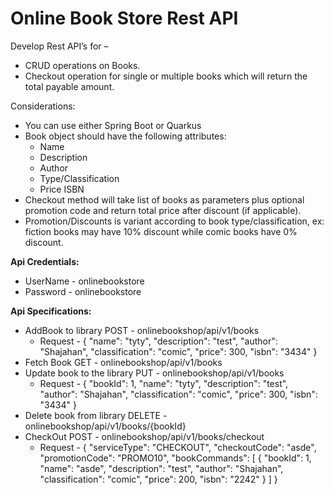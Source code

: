 # Online Book Store Rest API

Develop Rest API’s for – 
- CRUD operations on Books. 
- Checkout operation for single or multiple books which will return the total payable amount.
	
Considerations: 
- You can use either Spring Boot or Quarkus 
- Book object should have the following attributes: 
	- Name 
	- Description 
	- Author 
	- Type/Classification 
	- Price ISBN 
- Checkout method will take list of books as parameters plus optional promotion code and return total price after discount (if applicable). 
- Promotion/Discounts is variant according to book type/classification, ex: fiction books may have 10% discount while comic books have 0% discount.	

**Api Credentials:**
- UserName - onlinebookstore
- Password - onlinebookstore

**Api Specifications:**
- AddBook to library POST - onlinebookshop/api/v1/books
    - Request - {
        "name": "tyty",
        "description": "test",
        "author": "Shajahan",
        "classification": "comic",
        "price": 300,
        "isbn": "3434"
    }
- Fetch Book GET - onlinebookshop/api/v1/books
- Update book to the library PUT - onlinebookshop/api/v1/books
    - Request - {
                  "bookId": 1,
                  "name": "tyty",
                  "description": "test",
                  "author": "Shajahan",
                  "classification": "comic",
                  "price": 300,
                  "isbn": "3434"
              }
- Delete book from library DELETE - onlinebookshop/api/v1/books/{bookId}
- CheckOut POST - onlinebookshop/api/v1/books/checkout
    - Request - {
                  "serviceType": "CHECKOUT",
                  "checkoutCode": "asde",
                  "promotionCode": "PROMO10",
                  "bookCommands": [
                      {
                          "bookId": 1,
                          "name": "asde",
                          "description": "test",
                          "author": "Shajahan",
                          "classification": "comic",
                          "price": 200,
                          "isbn": "2242"
                      }
                  ]
              }